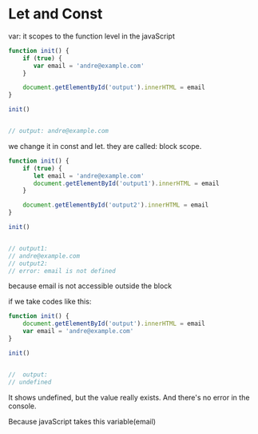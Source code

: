 # Let and Const

var: it scopes to the function level in the javaScript

``` javaScript
function init() {
    if (true) {
       var email = 'andre@example.com' 
    }

    document.getElementById('output').innerHTML = email
}

init()


// output: andre@example.com
```

we change it in const and let. they are called: block scope.

``` javaScript
function init() {
    if (true) {
       let email = 'andre@example.com' 
       document.getElementById('output1').innerHTML = email
    }

    document.getElementById('output2').innerHTML = email
}

init()


// output1:
// andre@example.com
// output2: 
// error: email is not defined
```

because email is not accessible outside the block

if  we take codes like this:

``` javaScript
function init() {
    document.getElementById('output').innerHTML = email
    var email = 'andre@example.com' 
}

init()


//  output:
// undefined
```

It shows undefined, but the value really exists. And there's no error in the console.

Because javaScript takes this variable(email)
